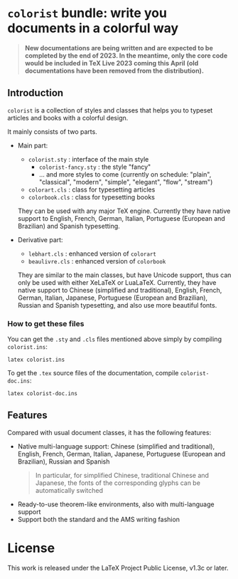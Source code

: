 <!-- Copyright (C) 2021-2023 by Jinwen XU -->

# `colorist` bundle: write you documents in a colorful way

> **New documentations are being written and are expected to be completed by the end of 2023. In the meantime, only the core code would be included in TeX Live 2023 coming this April (old documentations have been removed from the distribution).**

## Introduction

`colorist` is a collection of styles and classes that helps you to typeset articles and books with a colorful design.

It mainly consists of two parts.

- Main part:
    - `colorist.sty` : interface of the main style
        - `colorist-fancy.sty` : the style "fancy"
        - ... and more styles to come (currently on schedule: "plain", "classical", "modern", "simple", "elegant", "flow", "stream")
    - `colorart.cls` : class for typesetting articles
    - `colorbook.cls` : class for typesetting books

    They can be used with any major TeX engine. Currently they have native
    support to English, French, German, Italian, Portuguese
    (European and Brazilian) and Spanish typesetting.


- Derivative part:
    - `lebhart.cls` : enhanced version of `colorart`
    - `beaulivre.cls` : enhanced version of `colorbook`

    They are similar to the main classes, but have Unicode support, thus can
    only be used with either XeLaTeX or LuaLaTeX. Currently, they have native
    support to Chinese (simplified and traditional), English, French, German,
    Italian, Japanese, Portuguese (European and Brazilian), Russian and Spanish
    typesetting, and also use more beautiful fonts.

### How to get these files
You can get the `.sty` and `.cls` files mentioned above simply by compiling
`colorist.ins`:
```
latex colorist.ins
```
To get the `.tex` source files of the documentation, compile `colorist-doc.ins`:
```
latex colorist-doc.ins
```

## Features

Compared with usual document classes, it has the following features:

- Native multi-language support: Chinese (simplified and traditional), English,
  French, German, Italian, Japanese, Portuguese (European and Brazilian),
  Russian and Spanish
    > In particular, for simplified Chinese, traditional Chinese and Japanese,
    > the fonts of the corresponding glyphs can be automatically switched
- Ready-to-use theorem-like environments, also with multi-language support
- Support both the standard and the AMS writing fashion


# License

This work is released under the LaTeX Project Public License, v1.3c or later.
